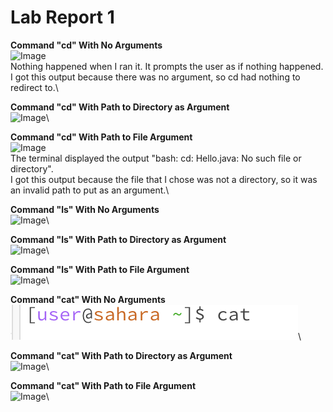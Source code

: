 # Lab Report 1

**Command "cd" With No Arguments**\
![Image]()\
Nothing happened when I ran it. It prompts the user as if nothing happened.\
I got this output because there was no argument, so cd had nothing to redirect to.\


**Command "cd" With Path to Directory as Argument**\
![Image]()\


**Command "cd" With Path to File Argument**\
![Image]()\
The terminal displayed the output "bash: cd: Hello.java: No such file or directory".\
I got this output because the file that I chose was not a directory, so it was an invalid path to put as an argument.\



**Command "ls" With No Arguments**\
![Image]()\

**Command "ls" With Path to Directory as Argument**\
![Image]()\

**Command "ls" With Path to File Argument**\
![Image]()\

**Command "cat" With No Arguments**\
![Image](catNo.png)\

**Command "cat" With Path to Directory as Argument**\
![Image]()\

**Command "cat" With Path to File Argument**\
![Image]()\


